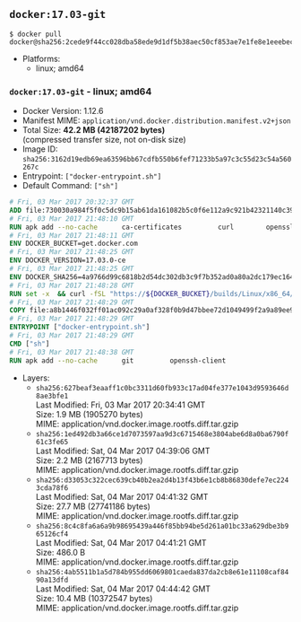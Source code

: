 ## `docker:17.03-git`

```console
$ docker pull docker@sha256:2cede9f44cc028dba58ede9d1df5b38aec50cf853ae7e1fe8e1eeebec0bc8eb5
```

-	Platforms:
	-	linux; amd64

### `docker:17.03-git` - linux; amd64

-	Docker Version: 1.12.6
-	Manifest MIME: `application/vnd.docker.distribution.manifest.v2+json`
-	Total Size: **42.2 MB (42187202 bytes)**  
	(compressed transfer size, not on-disk size)
-	Image ID: `sha256:3162d19edb69ea63596bb67cdfb550b6fef71233b5a97c3c55d23c54a560267c`
-	Entrypoint: `["docker-entrypoint.sh"]`
-	Default Command: `["sh"]`

```dockerfile
# Fri, 03 Mar 2017 20:32:37 GMT
ADD file:730030a984f5f0c5dc9b15ab61da161082b5c0f6e112a9c921b42321140c3927 in / 
# Fri, 03 Mar 2017 21:48:10 GMT
RUN apk add --no-cache 		ca-certificates 		curl 		openssl
# Fri, 03 Mar 2017 21:48:11 GMT
ENV DOCKER_BUCKET=get.docker.com
# Fri, 03 Mar 2017 21:48:25 GMT
ENV DOCKER_VERSION=17.03.0-ce
# Fri, 03 Mar 2017 21:48:25 GMT
ENV DOCKER_SHA256=4a9766d99c6818b2d54dc302db3c9f7b352ad0a80a2dc179ec164a3ba29c2d3e
# Fri, 03 Mar 2017 21:48:28 GMT
RUN set -x 	&& curl -fSL "https://${DOCKER_BUCKET}/builds/Linux/x86_64/docker-${DOCKER_VERSION}.tgz" -o docker.tgz 	&& echo "${DOCKER_SHA256} *docker.tgz" | sha256sum -c - 	&& tar -xzvf docker.tgz 	&& mv docker/* /usr/local/bin/ 	&& rmdir docker 	&& rm docker.tgz 	&& docker -v
# Fri, 03 Mar 2017 21:48:29 GMT
COPY file:a8b1446f032ff01ac092c29a0af328f0b9d47bbee72d1049499f2a9a89ee988a in /usr/local/bin/ 
# Fri, 03 Mar 2017 21:48:29 GMT
ENTRYPOINT ["docker-entrypoint.sh"]
# Fri, 03 Mar 2017 21:48:29 GMT
CMD ["sh"]
# Fri, 03 Mar 2017 21:48:38 GMT
RUN apk add --no-cache 		git 		openssh-client
```

-	Layers:
	-	`sha256:627beaf3eaaff1c0bc3311d60fb933c17ad04fe377e1043d9593646d8ae3bfe1`  
		Last Modified: Fri, 03 Mar 2017 20:34:41 GMT  
		Size: 1.9 MB (1905270 bytes)  
		MIME: application/vnd.docker.image.rootfs.diff.tar.gzip
	-	`sha256:1ed492db3a66ce1d7073597aa9d3c6715468e3804abe6d8a0ba6790f61c3fe65`  
		Last Modified: Sat, 04 Mar 2017 04:39:06 GMT  
		Size: 2.2 MB (2167713 bytes)  
		MIME: application/vnd.docker.image.rootfs.diff.tar.gzip
	-	`sha256:d33053c322cec639cb40b2ea2d4b13f43b6e1cb8b86830defe7ec2243cda78f6`  
		Last Modified: Sat, 04 Mar 2017 04:41:32 GMT  
		Size: 27.7 MB (27741186 bytes)  
		MIME: application/vnd.docker.image.rootfs.diff.tar.gzip
	-	`sha256:8c4c8fa6a6a9b98695439a446f85bb94be5d261a01bc33a629dbe3b965126cf4`  
		Last Modified: Sat, 04 Mar 2017 04:41:21 GMT  
		Size: 486.0 B  
		MIME: application/vnd.docker.image.rootfs.diff.tar.gzip
	-	`sha256:4ab5511b1a5d784b955dd6069801caeda837da2cb8e61e11108caf8490a13dfd`  
		Last Modified: Sat, 04 Mar 2017 04:44:42 GMT  
		Size: 10.4 MB (10372547 bytes)  
		MIME: application/vnd.docker.image.rootfs.diff.tar.gzip
